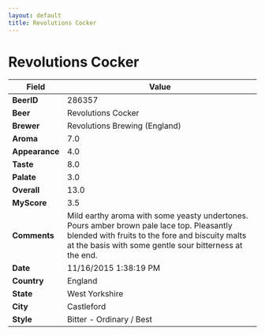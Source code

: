 ```yaml
---
layout: default
title: Revolutions Cocker
---
```


# Revolutions Cocker

| Field         | Value     |
|---------------|-----------|
| **BeerID** | 286357 |
| **Beer** | Revolutions Cocker |
| **Brewer** | Revolutions Brewing (England) |
| **Aroma** | 7.0 |
| **Appearance** | 4.0 |
| **Taste** | 8.0 |
| **Palate** | 3.0 |
| **Overall** | 13.0 |
| **MyScore** | 3.5 |
| **Comments** | Mild earthy aroma with some yeasty undertones. Pours amber brown pale lace top. Pleasantly blended with fruits to the fore and biscuity malts at the basis with some gentle sour bitterness at the end. |
| **Date** | 11/16/2015 1:38:19 PM |
| **Country** | England |
| **State** | West Yorkshire |
| **City** | Castleford |
| **Style** | Bitter - Ordinary / Best |
